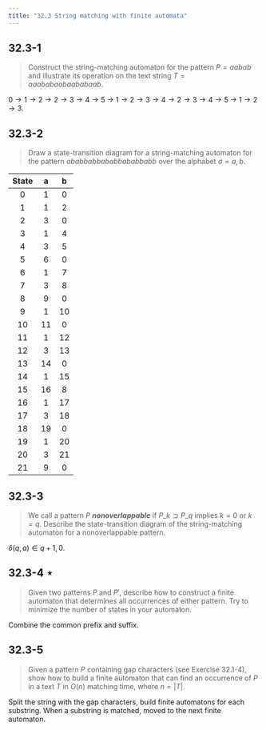 ```yaml
---
title: "32.3 String matching with finite automata"
---
```


## 32.3-1

> Construct the string-matching automaton for the pattern $P = aabab$ and illustrate its operation on the text string $T = aaababaabaababaab$.


$0 \rightarrow 1 \rightarrow 2 \rightarrow 2 \rightarrow 3 \rightarrow 4 \rightarrow 5$ $\rightarrow$ $1 \rightarrow 2 \rightarrow 3 \rightarrow 4 \rightarrow 2 \rightarrow 3 \rightarrow 4 \rightarrow 5$ $\rightarrow$ $1 \rightarrow 2 \rightarrow 3$.

## 32.3-2

> Draw a state-transition diagram for a string-matching automaton for the pattern
$ababbabbababbababbabb$ over the alphabet $\sigma = {a, b}$.

| State | a | b |
|:-----:|:-:|:-:|
|   0   | 1 | 0 |
|   1   | 1 | 2 |
|   2   | 3 | 0 |
|   3   | 1 | 4 |
|   4   | 3 | 5 |
|   5   | 6 | 0 |
|   6   | 1 | 7 |
|   7   | 3 | 8 |
|   8   | 9 | 0 |
|   9   | 1 |10 |
|  10   |11 | 0 |
|  11   | 1 |12 |
|  12   | 3 |13 |
|  13   |14 | 0 |
|  14   | 1 |15 |
|  15   |16 | 8 |
|  16   | 1 |17 |
|  17   | 3 |18 |
|  18   |19 | 0 |
|  19   | 1 |20 |
|  20   | 3 |21 |
|  21   | 9 | 0 |

## 32.3-3

> We call a pattern $P$ __*nonoverlappable*__ if $P\_k \sqsupset P\_q$ implies $k = 0$ or $k = q$. Describe the state-transition diagram of the string-matching automaton for a nonoverlappable pattern.

$\delta(q, a) \in {q+1, 0}$.

## 32.3-4 $\star$
> Given two patterns $P$ and $P'$, describe how to construct a finite automaton that determines all occurrences of either pattern. Try to minimize the number of states in your automaton.

Combine the common prefix and suffix.

## 32.3-5

> Given a pattern $P$ containing gap characters (see Exercise 32.1-4), show how to build a finite automaton that can find an occurrence of $P$ in a text $T$ in $O(n)$ matching time, where $n = |T|$.

Split the string with the gap characters, build finite automatons for each substring. When a substring is matched, moved to the next finite automaton.
